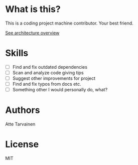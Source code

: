 # What is this?

This is a coding project machine contributor. Your best friend.

[See architecture overview](https://www.lucidchart.com/documents/view/fcafdb4a-78f1-4eaa-a484-526019425f11/0)

# Skills

- [ ] Find and fix outdated dependencies
- [ ] Scan and analyze code giving tips
- [ ] Suggest other improvements for project
- [ ] Find and fix typos from docs etc.
- [ ] Something other I would personally do, what?

# Authors

Atte Tarvainen

# License

MIT